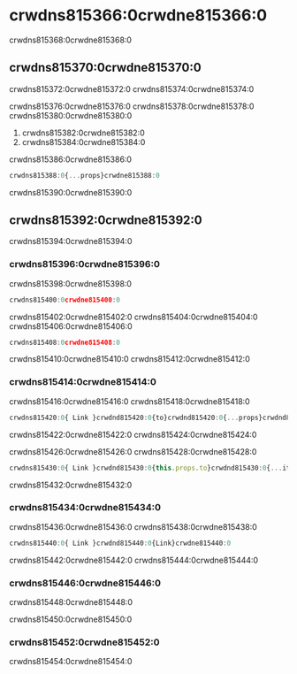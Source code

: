 # crwdns815366:0crwdne815366:0

<p class="description">crwdns815368:0crwdne815368:0</p>

## crwdns815370:0crwdne815370:0

crwdns815372:0crwdne815372:0 crwdns815374:0crwdne815374:0

crwdns815376:0crwdne815376:0 crwdns815378:0crwdne815378:0 crwdns815380:0crwdne815380:0

1. crwdns815382:0crwdne815382:0
2. crwdns815384:0crwdne815384:0

crwdns815386:0crwdne815386:0

```jsx
crwdns815388:0{...props}crwdne815388:0
```

crwdns815390:0crwdne815390:0

## crwdns815392:0crwdne815392:0

crwdns815394:0crwdne815394:0

### crwdns815396:0crwdne815396:0

crwdns815398:0crwdne815398:0

```js
crwdns815400:0crwdne815400:0
```

crwdns815402:0crwdne815402:0 crwdns815404:0crwdne815404:0 crwdns815406:0crwdne815406:0

```jsx
crwdns815408:0crwdne815408:0
```

crwdns815410:0crwdne815410:0 crwdns815412:0crwdne815412:0

### crwdns815414:0crwdne815414:0

crwdns815416:0crwdne815416:0 crwdns815418:0crwdne815418:0

```jsx
crwdns815420:0{ Link }crwdnd815420:0{to}crwdnd815420:0{...props}crwdnd815420:0{icon}crwdnd815420:0{primary}crwdnd815420:0{secondary}crwdne815420:0
```

crwdns815422:0crwdne815422:0 crwdns815424:0crwdne815424:0

crwdns815426:0crwdne815426:0 crwdns815428:0crwdne815428:0

```jsx
crwdns815430:0{ Link }crwdnd815430:0{this.props.to}crwdnd815430:0{...itemProps}crwdnd815430:0{this.renderLink}crwdnd815430:0{icon}crwdnd815430:0{primary}crwdnd815430:0{secondary}crwdne815430:0
```

crwdns815432:0crwdne815432:0

### crwdns815434:0crwdne815434:0

crwdns815436:0crwdne815436:0 crwdns815438:0crwdne815438:0

```jsx
crwdns815440:0{ Link }crwdnd815440:0{Link}crwdne815440:0
```

crwdns815442:0crwdne815442:0 crwdns815444:0crwdne815444:0

### crwdns815446:0crwdne815446:0

crwdns815448:0crwdne815448:0

crwdns815450:0crwdne815450:0

### crwdns815452:0crwdne815452:0

crwdns815454:0crwdne815454:0